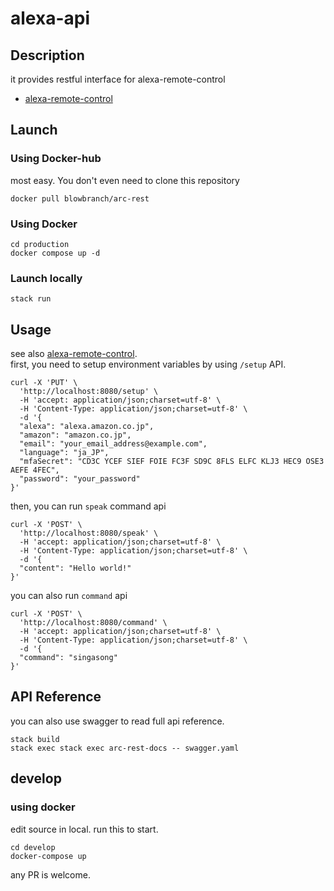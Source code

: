 # alexa-api

## Description
it provides restful interface for alexa-remote-control
- [alexa-remote-control](https://github.com/thorsten-gehrig/alexa-remote-control)

## Launch
### Using Docker-hub
most easy.
You don't even need to clone this repository

```
docker pull blowbranch/arc-rest
```

### Using Docker
```
cd production
docker compose up -d
```

### Launch locally
```
stack run
```

## Usage
see also [alexa-remote-control](https://github.com/thorsten-gehrig/alexa-remote-control).  
first, you need to setup environment variables by using ``/setup`` API.  

```
curl -X 'PUT' \
  'http://localhost:8080/setup' \
  -H 'accept: application/json;charset=utf-8' \
  -H 'Content-Type: application/json;charset=utf-8' \
  -d '{
  "alexa": "alexa.amazon.co.jp",
  "amazon": "amazon.co.jp",
  "email": "your_email_address@example.com",
  "language": "ja_JP",
  "mfaSecret": "CD3C YCEF SIEF FOIE FC3F SD9C 8FLS ELFC KLJ3 HEC9 OSE3 AEFE 4FEC",
  "password": "your_password"
}'
```

then, you can run ``speak`` command api
```
curl -X 'POST' \
  'http://localhost:8080/speak' \
  -H 'accept: application/json;charset=utf-8' \
  -H 'Content-Type: application/json;charset=utf-8' \
  -d '{
  "content": "Hello world!"
}'
```

you can also run ``command`` api
```
curl -X 'POST' \
  'http://localhost:8080/command' \
  -H 'accept: application/json;charset=utf-8' \
  -H 'Content-Type: application/json;charset=utf-8' \
  -d '{
  "command": "singasong"
}'
```



## API Reference
you can also use swagger to read full api reference.
```
stack build
stack exec stack exec arc-rest-docs -- swagger.yaml    
```

## develop
### using docker 
edit source in local.
run this to start.
```
cd develop
docker-compose up
```
any PR is welcome.